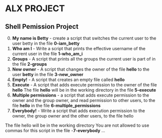 # ALX PROJECT
## Shell Pemission Project
0. **My name is Betty** - create a script that switches the current user to the user betty in the file **0-iam_betty**
1. **Who am I** - Write a script that prints the effective username of the current user in the file **1-who_am_i**
2. **Groups** - A script that prints all the groups the current user is part of in the file **2-groups**
3. **New owner** - A script that changes the owner of the file **hello** to the user **betty** in the file **3-new_owner**
4. **Empty!** - A script that creates an empty file called **hello**
5. **Execute** - A script that adds execute permission to the owner of the file **hello**
The file **hello** will be in the working directory in the file **5-execute**
6. **Multiple permissions** - a script that adds execute permission to the owner and the group owner, and read permission to other users, to the file **hello** in the file **6-multiple_permissions**
7. **Everybody!** - Write a script that adds execution permission to the owner, the group owner and the other users, to the file hello

The file hello will be in the working directory
You are not allowed to use commas for this script in the file -**7-everybody**
...

